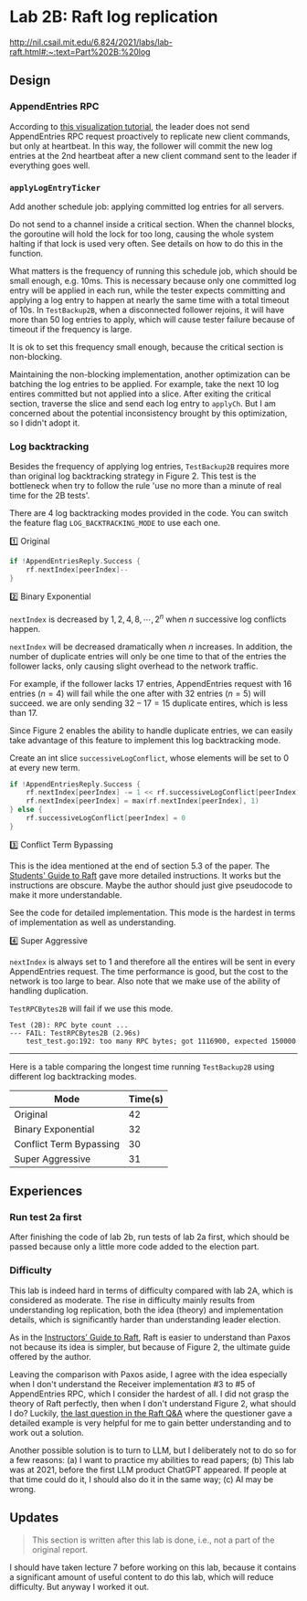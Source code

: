 # Lab 2B: Raft log replication

http://nil.csail.mit.edu/6.824/2021/labs/lab-raft.html#:~:text=Part%202B:%20log

## Design

### AppendEntries RPC

According to [this visualization tutorial](https://thesecretlivesofdata.com/raft/#replication), the leader does not send AppendEntries RPC request proactively to replicate new client commands, but only at heartbeat. In this way, the follower will commit the new log entries at the 2nd heartbeat after a new client command sent to the leader if everything goes well.

### `applyLogEntryTicker`

Add another schedule job: applying committed log entries for all servers.

Do not send to a channel inside a critical section. When the channel blocks, the goroutine will hold the lock for too long, causing the whole system halting if that lock is used very often. See details on how to do this in the function.

What matters is the frequency of running this schedule job, which should be small enough, e.g. 10ms. This is necessary because only one committed log entry will be applied in each run, while the tester expects committing and applying a log entry to happen at nearly the same time with a total timeout of 10s. In `TestBackup2B`, when a disconnected follower rejoins, it will have more than 50 log entries to apply, which will cause tester failure because of timeout if the frequency is large.

It is ok to set this frequency small enough, because the critical section is non-blocking.

Maintaining the non-blocking implementation, another optimization can be batching the log entries to be applied. For example, take the next 10 log entires committed but not applied into a slice. After exiting the critical section, traverse the slice and send each log entry to `applyCh`. But I am concerned about the potential inconsistency brought by this optimization, so I didn't adopt it.

### Log backtracking

Besides the frequency of applying log entries, `TestBackup2B` requires more than original log backtracking strategy in Figure 2. This test is the bottleneck when try to follow the rule 'use no more than a minute of real time for the 2B tests'.

There are 4 log backtracking modes provided in the code. You can switch the feature flag `LOG_BACKTRACKING_MODE` to use each one.

1️⃣ Original

```go
if !AppendEntriesReply.Success {
    rf.nextIndex[peerIndex]--
}
```

2️⃣ Binary Exponential

`nextIndex` is decreased by $1, 2, 4, 8, \cdots, 2^n$ when $n$ successive log conflicts happen.

`nextIndex` will be decreased dramatically when $n$ increases. In addition, the number of duplicate entries will only be one time to that of the entries the follower lacks, only causing slight overhead to the network traffic. 

For example, if the follower lacks $17$ entries, AppendEntries request with $16$ entries ($n = 4$) will fail while the one after with $32$ entries ($n = 5$) will succeed. we are only sending $32 - 17 = 15$ duplicate entires, which is less than $17$.

Since Figure 2 enables the ability to handle duplicate entries, we can easily take advantage of this feature to implement this log backtracking mode.

Create an int slice `successiveLogConflict`, whose elements will be set to 0 at every new term.

```go
if !AppendEntriesReply.Success {
    rf.nextIndex[peerIndex] -= 1 << rf.successiveLogConflict[peerIndex]
    rf.nextIndex[peerIndex] = max(rf.nextIndex[peerIndex], 1)
} else {
    rf.successiveLogConflict[peerIndex] = 0
}
```

3️⃣ Conflict Term Bypassing

This is the idea mentioned at the end of section 5.3 of the paper. The [Students' Guide to Raft](https://thesquareplanet.com/blog/students-guide-to-raft/#:~:text=accelerated%20log%20backtracking%20optimization) gave more detailed instructions. It works but the instructions are obscure. Maybe the author should just give pseudocode to make it more understandable.

See the code for detailed implementation. This mode is the hardest in terms of implementation as well as understanding.

4️⃣ Super Aggressive

`nextIndex` is always set to 1 and therefore all the entires will be sent in every AppendEntries request. The time performance is good, but the cost to the network is too large to bear. Also note that we make use of the ability of handling duplication.

`TestRPCBytes2B` will fail if we use this mode.

```
Test (2B): RPC byte count ...
--- FAIL: TestRPCBytes2B (2.96s)
    test_test.go:192: too many RPC bytes; got 1116900, expected 150000
```

---

Here is a table comparing the longest time running `TestBackup2B` using different log backtracking modes.

| Mode                    | Time(s) |
| ----------------------- | ------- |
| Original                | 42      |
| Binary Exponential      | 32      |
| Conflict Term Bypassing | 30      |
| Super Aggressive        | 31      |


## Experiences

### Run test 2a first
After finishing the code of lab 2b, run tests of lab 2a first, which should be passed because only a little more code added to the election part.

### Difficulty

This lab is indeed hard in terms of difficulty compared with lab 2A, which is considered as moderate. The rise in difficulty mainly results from understanding log replication, both the idea (theory) and implementation details, which is significantly harder than understanding leader election. 
  
As in the [Instructors’ Guide to Raft](https://thesquareplanet.com/blog/instructors-guide-to-raft/), Raft is easier to understand than Paxos not because its idea is simpler, but because of Figure 2, the ultimate guide offered by the author. 
  
Leaving the comparison with Paxos aside, I agree with the idea especially when I don't understand the Receiver implementation #3 to #5 of AppendEntries RPC, which I consider the hardest of all. I did not grasp the theory of Raft perfectly, then when I don't understand Figure 2, what should I do? Luckily, [the last question in the Raft Q&A](https://thesquareplanet.com/blog/raft-qa/) where the questioner gave a detailed example is very helpful for me to gain better understanding and to work out a solution. 

Another possible solution is to turn to LLM, but I deliberately not to do so for a few reasons: (a) I want to practice my abilities to read papers; (b) This lab was at 2021, before the first LLM product ChatGPT appeared. If people at that time could do it, I should also do it in the same way; (c) AI may be wrong.

## Updates

> This section is written after this lab is done, i.e., not a part of the original report.

I should have taken lecture 7 before working on this lab, because it contains a significant amount of useful content to do this lab, which will reduce difficulty. But anyway I worked it out.